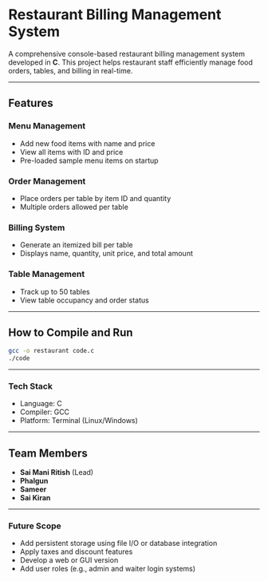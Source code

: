 # Restaurant Billing Management System

A comprehensive console-based restaurant billing management system developed in **C**. This project helps restaurant staff efficiently manage food orders, tables, and billing in real-time.

---

## Features

### Menu Management
- Add new food items with name and price
- View all items with ID and price
- Pre-loaded sample menu items on startup

### Order Management
- Place orders per table by item ID and quantity
- Multiple orders allowed per table

### Billing System
- Generate an itemized bill per table
- Displays name, quantity, unit price, and total amount

### Table Management
- Track up to 50 tables
- View table occupancy and order status

---

## How to Compile and Run

```bash
gcc -o restaurant code.c
./code
```

---

### Tech Stack
- Language: C
- Compiler: GCC
- Platform: Terminal (Linux/Windows)

---

## Team Members

- **Sai Mani Ritish** (Lead)
- **Phalgun**
- **Sameer**
- **Sai Kiran**

---

### Future Scope
- Add persistent storage using file I/O or database integration
- Apply taxes and discount features
- Develop a web or GUI version
- Add user roles (e.g., admin and waiter login systems)
